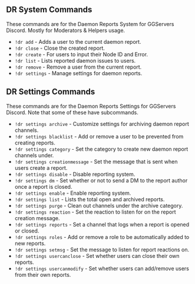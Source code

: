 ## DR System Commands
These commands are for the Daemon Reports System for GGServers Discord. Mostly for Moderators & Helpers usage.

- `!dr add` - Adds a user to the current daemon report.
- `!dr close` - Close the created report.
- `!dr create` - For users to input their Node ID and Error.
- `!dr list` - Lists reported daemon issues to users.
- `!dr remove` - Remove a user from the current report.
- `!dr settings` - Manage settings for daemon reports.

## DR Settings Commands
These commands are for the Daemon Reports Settings for GGServers Discord. Note that some of these have subcommands. 

- `!dr settings archive` - Customize settings for archiving daemon report channels.
- `!dr settings blacklist` - Add or remove a user to be prevented from creating reports.
- `!dr settings category` - Set the category to create new daemon report channels under.
- `!dr settings creationmessage` - Set the message that is sent when users create a report.
- `!dr settings disable` - Disable reporting system.
- `!dr settings dm` - Set whether or not to send a DM to the report author once a report is closed.
- `!dr settings enable` - Enable reporting system.
- `!dr settings list` - Lists the total open and archived reports.
- `!dr settings purge` - Clean out channels under the archive category.
- `!dr settings reaction` - Set the reaction to listen for on the report creation message.
- `!dr settings reports` - Set a channel that logs when a report is opened or closed.
- `!dr settings roles` - Add or remove a role to be automatically added to new reports.
- `!dr settings setmsg` - Set the message to listen for report reactions on.
- `!dr settings usercanclose` - Set whether users can close their own reports. 
- `!dr settings usercanmodify` - Set whether users can add/remove users from their own reports.
